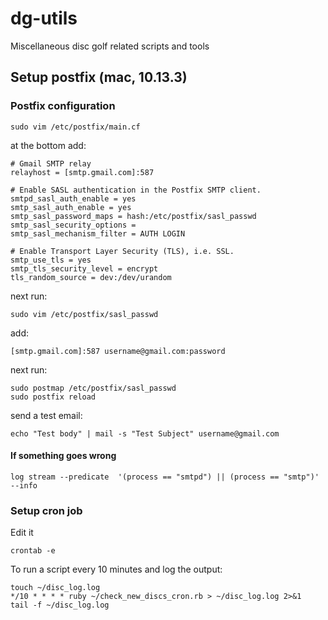 # dg-utils
Miscellaneous disc golf related scripts and tools

## Setup postfix (mac, 10.13.3)

### Postfix configuration

    sudo vim /etc/postfix/main.cf
   at the bottom add:
	   
	# Gmail SMTP relay
    relayhost = [smtp.gmail.com]:587
     
	# Enable SASL authentication in the Postfix SMTP client.
    smtpd_sasl_auth_enable = yes
    smtp_sasl_auth_enable = yes
    smtp_sasl_password_maps = hash:/etc/postfix/sasl_passwd
    smtp_sasl_security_options =
    smtp_sasl_mechanism_filter = AUTH LOGIN
     
    # Enable Transport Layer Security (TLS), i.e. SSL.
    smtp_use_tls = yes
    smtp_tls_security_level = encrypt
    tls_random_source = dev:/dev/urandom

next run:

    sudo vim /etc/postfix/sasl_passwd
 add:
 

    [smtp.gmail.com]:587 username@gmail.com:password
 next run:
 

    sudo postmap /etc/postfix/sasl_passwd
    sudo postfix reload
 send a test email:
 

    echo "Test body" | mail -s "Test Subject" username@gmail.com


#### If something goes wrong

    log stream --predicate  '(process == "smtpd") || (process == "smtp")' --info


### Setup cron job
Edit it

    crontab -e
 To run a script every 10 minutes and log the output:
 

    touch ~/disc_log.log
    */10 * * * * ruby ~/check_new_discs_cron.rb > ~/disc_log.log 2>&1
    tail -f ~/disc_log.log
    
